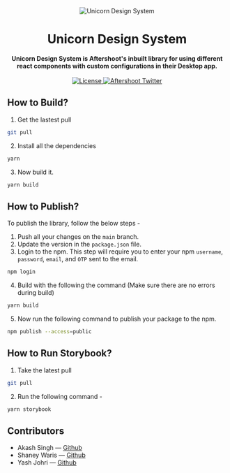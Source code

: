 <div align="center">
    <img src="https://i.imgur.com/buSetTc.png" alt="Unicorn Design System">
    <h1>Unicorn Design System</h1>
    <strong>Unicorn Design System is Aftershoot's inbuilt library for using different react components with custom configurations in their Desktop app.</strong>
</div>
<br>
<div align="center">
    <a href="https://github.com/aftershootco/Unicorn-Design-System/blob/develop-readme/LICENSE.md">
        <img src="https://img.shields.io/badge/License-Apache_2.0-blue.svg" alt="License">
    </a>
    <a href="https://twitter.com/aftershootco?lang=en">
        <img src="https://img.shields.io/twitter/follow/aftershootco?label=Twitter&style=flat&logo=twitter&color=1DA1F2" alt="Aftershoot Twitter">
    </a>
</div>

## How to Build?

1. Get the lastest pull

```sh
git pull
```

2. Install all the dependencies

```sh
yarn
```

3. Now build it.

```sh
yarn build
```

## How to Publish?

To publish the library, follow the below steps -

1. Push all your changes on the `main` branch.
2. Update the version in the `package.json` file.
3. Login to the npm. This step will require you to enter your npm `username`, `password`, `email`, and `OTP` sent to the email.

```sh
npm login
```

4. Build with the following the command (Make sure there are no errors during build)

```sh
yarn build
```

5. Now run the following command to publish your package to the npm.

```sh
npm publish --access=public
```

## How to Run Storybook?

1. Take the latest pull

```sh
git pull
```

2. Run the following command -

```sh
yarn storybook
```

## Contributors

- Akash Singh — [Github](https://github.com/frannkenstein)
- Shaney Waris — [Github](https://github.com/ShaneyWaris)
- Yash Johri — [Github](https://github.com/yash1200)
